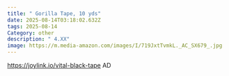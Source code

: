 ```yaml
---
title: " Gorilla Tape, 10 yds"
date: 2025-08-14T03:18:02.632Z
tags: 2025-08-14
Category: other
description: " 4.XX"
image: https://m.media-amazon.com/images/I/719JxtTvmkL._AC_SX679_.jpg
---
```

https://joylink.io/vital-black-tape    AD